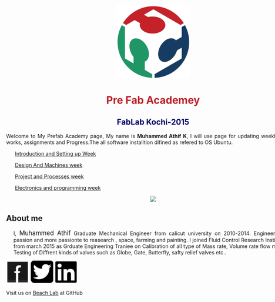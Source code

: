 <div style="width:800px; margin:0 auto;">

<center><img src="img/logo.jpg" width="200"/>

<font color="#bc1f26">

# Pre Fab Academey
</font>
<font color="#000066">

## FabLab Kochi-2015

</font></center>

<div align="justify">

Welcome to My Prefab Academy page, My name is <b>Muhammed Athif K</b>, I will use page for updating weekly training, works, assignments and Progress.The all software installtion difined as refered to OS Ubuntu. 

</div>
<div style="margin-left:3%">

[Introduction and Setting up Week](week1.html)

[Design And Machines week](week2.html)

[Project and Processes week](week3.html)

[Electronics and programming week](week4.html)
</div>

<center><img src="img/cover.jpg" width= "800"/></center>


## About me

<div align="justify" style="margin-left:2.5%" style="margin-right:3%">

I, <big>Muhammed Athif</big> Graduate Mechanical Engineer from calicut university on 2010-2014. Engineering is my passion and more passionte to reasearch , space, farming and painting. I joined Fluid Control Research Institute[[FCRI]](http://www.fcriindia.com/) from march 2015 as Grduate Engineering Traniee on Calibration of all type of Mass rate, Volume rate flow meters And Testing of Diffrent kinds of valves such as Globe, Gate, Butterfly, safty relief valves etc..

</div>

<div align="right;">

 [![Facebook](img/fb.png)](https://www.facebook.com/athifmkd) [![Twitter](img/twitter.png)](https://twitter.com/m_aathif) [![linkedin](img/linkedin.png)](https://in.linkedin.com/in/muhammed-athif-kurukkoli-0b261468)
 
</div> 



Visit us on [Beach Lab](https://thebeachlab.github.io) at GitHub



 </div>
 
 
 